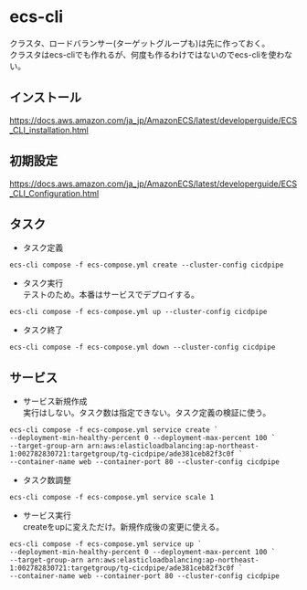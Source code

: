 # ecs-cli
クラスタ、ロードバランサー(ターゲットグループも)は先に作っておく。  
クラスタはecs-cliでも作れるが、何度も作るわけではないのでecs-cliを使わない。

## インストール
https://docs.aws.amazon.com/ja_jp/AmazonECS/latest/developerguide/ECS_CLI_installation.html

## 初期設定
https://docs.aws.amazon.com/ja_jp/AmazonECS/latest/developerguide/ECS_CLI_Configuration.html

## タスク
- タスク定義
```
ecs-cli compose -f ecs-compose.yml create --cluster-config cicdpipe
```

- タスク実行  
  テストのため。本番はサービスでデプロイする。
```
ecs-cli compose -f ecs-compose.yml up --cluster-config cicdpipe
```

- タスク終了
```
ecs-cli compose -f ecs-compose.yml down --cluster-config cicdpipe
```

## サービス
- サービス新規作成  
  実行はしない。タスク数は指定できない。タスク定義の検証に使う。
```
ecs-cli compose -f ecs-compose.yml service create `
--deployment-min-healthy-percent 0 --deployment-max-percent 100 `
--target-group-arn arn:aws:elasticloadbalancing:ap-northeast-1:002782830721:targetgroup/tg-cicdpipe/ade381ceb82f3c0f `
--container-name web --container-port 80 --cluster-config cicdpipe
```

- タスク数調整
```
ecs-cli compose -f ecs-compose.yml service scale 1
```

- サービス実行  
  createをupに変えただけ。新規作成後の変更に使える。
```
ecs-cli compose -f ecs-compose.yml service up `
--deployment-min-healthy-percent 0 --deployment-max-percent 100 `
--target-group-arn arn:aws:elasticloadbalancing:ap-northeast-1:002782830721:targetgroup/tg-cicdpipe/ade381ceb82f3c0f `
--container-name web --container-port 80 --cluster-config cicdpipe
```
